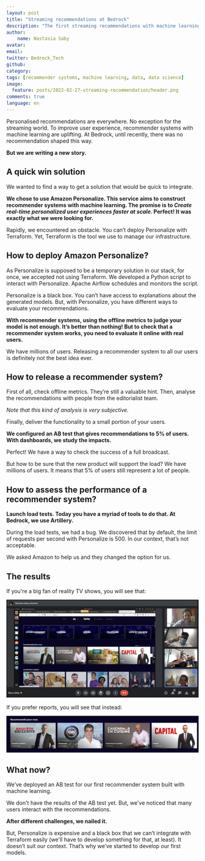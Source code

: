 ```yaml
---
layout: post
title: "Streaming recommendations at Bedrock"
description: "The first streaming recommendations with machine learning at Bedrock"
author:
    name: Nastasia Saby
avatar:
email:
twitter: Bedrock_Tech
github: 
category:
tags: [recommender systems, machine learning, data, data science]
image:
  feature: posts/2022-02-27-streaming-recommendation/header.png
comments: true
language: en
---
```


Personalised recommendations are everywhere. No exception for the streaming world. To improve user experience, recommender systems with machine learning are uplifting.
At Bedrock, until recently, there was no recommendation shaped this way.   

**But we are writing a new story.**

## A quick win solution

We wanted to find a way to get a solution that would be quick to integrate.

**We chose to use Amazon Personalize. This service aims to construct recommender systems with machine learning. The promise is to *Create real-time personalized user experiences faster at scale*. Perfect! It was exactly what we were looking for.**

Rapidly, we encountered an obstacle. You can’t deploy Personalize with Terraform. Yet, Terraform is the tool we use to manage our infrastructure.

## How to deploy Amazon Personalize?

As Personalize is supposed to be a temporary solution in our stack, for once, we accepted not using Terraform. We developed a Python script to interact with Personalize. Apache Airflow schedules and monitors the script.

Personalize is a black box. You can’t have access to explanations about the generated models. But, with Personalize, you have different ways to evaluate your recommendations. 

**With recommender systems, using the offline metrics to judge your model is not enough. It’s better than nothing! But to check that a recommender system works, you need to evaluate it online with real users.** 

We have millions of users. Releasing a recommender system to all our users is definitely not the best idea ever.

## How to release a recommender system?

First of all, check offline metrics. They’re still a valuable hint. Then, analyse the recommendations with people from the editorialist team.

*Note that this kind of analysis is very subjective.*

Finally, deliver the functionality to a small portion of your users.

**We configured an AB test that gives recommendations to 5% of users. With dashboards, we study the impacts.**

Perfect! We have a way to check the success of a full broadcast.

But how to be sure that the new product will support the load? We have millions of users. It means that 5% of users still represent a lot of people.

## How to assess the performance of a recommender system?

**Launch load tests. Today you have a myriad of tools to do that. At Bedrock, we use Artillery.** 

During the load tests, we had a bug. We discovered that by default, the limit of requests per second with Personalize is 500. In our context, that’s not acceptable.

We asked Amazon to help us and they changed the option for us.

## The results

If you're a big fan of reality TV shows, you will see that:

![recommendations of reality TV shows](/images/posts/2022-02-27-streaming-recommendation/tv_reality_show.png)

If you prefer reports, you will see that instead:

![recommendations of reports](/images/posts/2022-02-27-streaming-recommendation/header.png)

## What now?

We’ve deployed an AB test for our first recommender system built with machine learning. 

We don't have the results of the AB test yet. But, we've noticed that many users interact with the recommendations.

**After different challenges, we nailed it.** 

But, Personalize is expensive and a black box that we can’t integrate with Terraform easily (we'll have to develop something for that, at least). It doesn’t suit our context. That’s why we’ve started to develop our first models.
